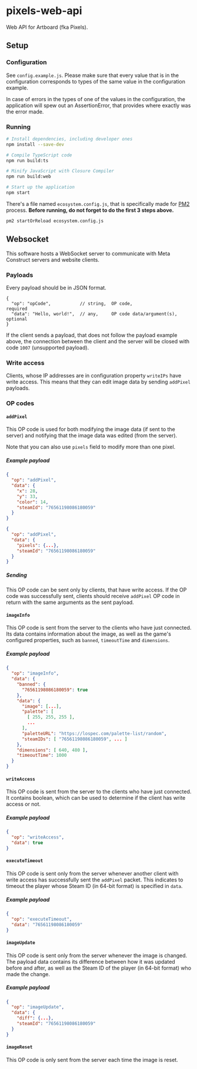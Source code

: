 # pixels-web-api
Web API for Artboard (fka Pixels).

## Setup

### Configuration
See `config.example.js`. Please make sure that every value that is in the configuration
corresponds to types of the same value in the configuration example.

In case of errors in the types of one of the values in the configuration, the
application will spew out an AssertionError, that provides where exactly was the
error made.

### Running
```bash
# Install dependencies, including developer ones
npm install --save-dev

# Compile TypeScript code
npm run build:ts

# Minify JavaScript with Closure Compiler
npm run build:web

# Start up the application
npm start
```

There's a file named `ecosystem.config.js`, that is specifically made for [PM2](https://pm2.keymetrics.io/)
process. **Before running, do not forget to do the first 3 steps above.**
```bash
pm2 startOrReload ecosystem.config.js
```

## Websocket
This software hosts a WebSocket server to communicate with Meta Construct servers and
website clients.

### Payloads
Every payload should be in JSON format.

```jsonc
{
  "op": "opCode",           // string,  OP code,                  required
  "data": "Hello, world!",  // any,     OP code data/argument(s), optional
}
```

If the client sends a payload, that does not follow the payload example above, the
connection between the client and the server will be closed with code `1007` (unsupported
payload).

### Write access
Clients, whose IP addresses are in configuration property `writeIPs` have write access.
This means that they can edit image data by sending `addPixel` payloads.

### OP codes

#### `addPixel`
This OP code is used for both modifying the image data (if sent to the server) and
notifying that the image data was edited (from the server).

Note that you can also use `pixels` field to modify more than one pixel.

##### Example payload
```json
{
  "op": "addPixel",
  "data": {
    "x": 28,
    "y": 33,
    "color": 14,
    "steamId": "76561198086180059"
  }
}
```

```json
{
  "op": "addPixel",
  "data": {
    "pixels": {...},
    "steamId": "76561198086180059"
  }
}
```

##### Sending
This OP code can be sent only by clients, that have write access. If the OP code was
successfully sent, clients should receive `addPixel` OP code in return with the same
arguments as the sent payload.

#### `imageInfo`
This OP code is sent from the server to the clients who have just connected. Its data
contains information about the image, as well as the game's configured properties, such
as `banned`, `timeoutTime` and `dimensions`.

##### Example payload
```json
{
  "op": "imageInfo",
  "data": {
    "banned": {
      "76561198086180059": true
    },
    "data": {
      "image": [...],
      "palette": [
        [ 255, 255, 255 ],
        ...
      ],
      "paletteURL": "https://lospec.com/palette-list/random",
      "steamIDs": [ "76561198086180059", ... ]
    },
    "dimensions": [ 640, 480 ],
    "timeoutTime": 1000
  }
}
```

#### `writeAccess`
This OP code is sent from the server to the clients who have just connected. It contains
boolean, which can be used to determine if the client has write access or not.

##### Example payload
```json
{
  "op": "writeAccess",
  "data": true
}
```

#### `executeTimeout`
This OP code is sent only from the server whenever another client with write access has
successfully sent the `addPixel` packet. This indicates to timeout the player whose Steam
ID (in 64-bit format) is specified in `data`.

##### Example payload
```json
{
  "op": "executeTimeout",
  "data": "76561198086180059"
}
```

#### `imageUpdate`
This OP code is sent only from the server whenever the image is changed.
The payload data contains its difference between how it was updated
before and after, as well as the Steam ID of the player (in 64-bit format)
who made the change.

##### Example payload
```json
{
  "op": "imageUpdate",
  "data": {
    "diff": {...},
    "steamId": "76561198086180059"
  }
}
```

#### `imageReset`
This OP code is only sent from the server each time the image is reset.